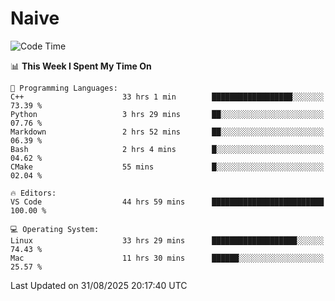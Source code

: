 # Naive
<!-- ## 日拱一卒，功不唐捐 -->
<!-- [![GitHub Streak](https://streak-stats.demolab.com/?user=XiaoXKKK)](https://git.io/streak-stats) -->
<!--START_SECTION:waka-->
![Code Time](http://img.shields.io/badge/Code%20Time-746%20hrs%2011%20mins-blue)

📊 **This Week I Spent My Time On** 

```text
💬 Programming Languages: 
C++                      33 hrs 1 min        ██████████████████░░░░░░░   73.39 % 
Python                   3 hrs 29 mins       ██░░░░░░░░░░░░░░░░░░░░░░░   07.76 % 
Markdown                 2 hrs 52 mins       ██░░░░░░░░░░░░░░░░░░░░░░░   06.39 % 
Bash                     2 hrs 4 mins        █░░░░░░░░░░░░░░░░░░░░░░░░   04.62 % 
CMake                    55 mins             █░░░░░░░░░░░░░░░░░░░░░░░░   02.04 % 

🔥 Editors: 
VS Code                  44 hrs 59 mins      █████████████████████████   100.00 % 

💻 Operating System: 
Linux                    33 hrs 29 mins      ███████████████████░░░░░░   74.43 % 
Mac                      11 hrs 30 mins      ██████░░░░░░░░░░░░░░░░░░░   25.57 % 
```


 Last Updated on 31/08/2025 20:17:40 UTC
<!--END_SECTION:waka-->
